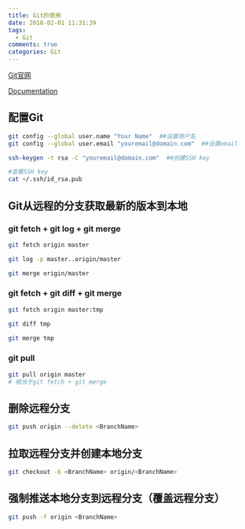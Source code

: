 ```yaml
---
title: Git的使用
date: 2018-02-01 11:31:39
tags:
  - Git
comments: true
categories: Git
---
```

[Git官网](https://git-scm.com/)

[Documentation](https://git-scm.com/docs)

<!-- more -->

## 配置Git

```bash
git config --global user.name "Your Name"  ##设置用户名
git config --global user.email "youremail@domain.com"  ##设置email

ssh-keygen -t rsa -C "youremail@domain.com"  ##创建SSH key

#查看SSH key
cat ~/.ssh/id_rsa.pub
```

## Git从远程的分支获取最新的版本到本地

### git fetch + git log + git merge

```bash
git fetch origin master

git log -p master..origin/master

git merge origin/master
```

### git fetch + git diff + git merge

```bash
git fetch origin master:tmp

git diff tmp

git merge tmp
```

### git pull

```bash
git pull origin master
# 相当于git fetch + git merge
```

## 删除远程分支

```bash
git push origin --delete <BranchName>
```

## 拉取远程分支并创建本地分支

```bash
git checkout -b <BranchName> origin/<BranchName>
```

## 强制推送本地分支到远程分支（覆盖远程分支）

```bash
git push -f origin <BranchName>
```